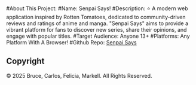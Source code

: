 #About This Project:
#Name: Senpai Says!
#Description: ⭐ A modern web application inspired by Rotten Tomatoes, dedicated to community-driven reviews and ratings of anime and manga. "Senpai Says" aims to provide a vibrant platform for fans to discover new series, share their opinions, and engage with popular titles.
#Target Audience: Anyone 13+
#Platforms: Any Platform With A Browser!
#Github Repo: [Senpai Says](https://github.com/feliciamade/Senpai-Says/edit/main/README.md)

## Copyright
© 2025 Bruce, Carlos, Felicia, Markell. All Rights Reserved.
